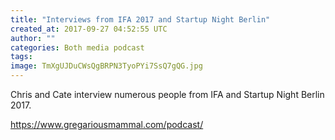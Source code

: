 ```yaml
---
title: "Interviews from IFA 2017 and Startup Night Berlin"
created_at: 2017-09-27 04:52:55 UTC
author: ""
categories: Both media podcast
tags: 
image: TmXgUJDuCWsQgBRPN3TyoPYi7SsQ7gQG.jpg
---
```

Chris and Cate interview numerous people from IFA and Startup Night Berlin 2017.

https://www.gregariousmammal.com/podcast/